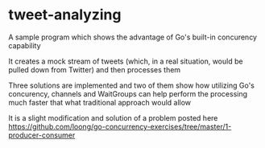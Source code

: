 # tweet-analyzing

A sample program which shows the advantage of Go's built-in concurency capability

It creates a mock stream of tweets (which, in a real situation, would be pulled
down from Twitter) and then processes them

Three solutions are implemented and two of them show how utilizing Go's concurency,
channels and WaitGroups can help perform the processing much faster that what
traditional approach would allow

It is a slight modification and solution of a problem posted here 
https://github.com/loong/go-concurrency-exercises/tree/master/1-producer-consumer
